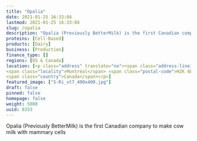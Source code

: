 ```yaml
---
title: "Opalia"
date: 2021-01-25 16:33:04
lastmod: 2021-01-25 16:33:04
slug: /opalia
description: "Opalia (Previously BetterMilk) is the first Canadian company to make cow milk with mammary cells"
proteins: [Cell-Based]
products: [Dairy]
business: [Production]
finance_type: []
regions: [US & Canada]
location: [<p class="address" translate="no"><span class="address-line1">Rue Dorion</span><br>
<span class="locality">Montréal</span> <span class="postal-code">H2K 4B6</span><br>
<span class="country">Canada</span></p>]
featured_image: ["S-Ri_vt7_400x400.jpg"]
draft: false
pinned: false
homepage: false
weight: 5000
uuid: 8333
---
```

<p>Opalia (Previously BetterMilk) is the first Canadian company to make cow milk with mammary cells</p>
